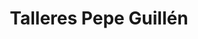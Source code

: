 ---
title: "Talleres Pepe Guillén"
url: /castello-de-la-plana/talleres-pepe-guillen/
shop: reparación de automóviles
---